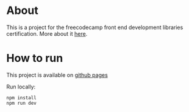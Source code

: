 # About
This is a project for the freecodecamp front end development libraries certification. More about it [here](https://www.freecodecamp.org/learn/front-end-development-libraries/front-end-development-libraries-projects/build-a-drum-machine).

# How to run
This project is available on [github pages](https://lucy-c1.github.io/drum-machine/)

Run locally:
```
npm install
npm run dev
```